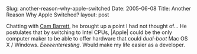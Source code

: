 Slug: another-reason-why-apple-switched
Date: 2005-06-08
Title: Another Reason Why Apple Switched?
layout: post

Chatting with <a href="http://www.camworld.com/">Cam Barrett</a>, he brought up a point I had not thought of... He postulates that by switching to Intel CPUs, |Apple| could be the only computer maker to be able to offer hardware that could *dual-boot* Mac OS X / Windows. *Eeeeenteresting*. Would make my life easier as a developer.
